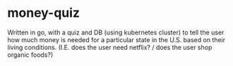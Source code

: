 # money-quiz
Written in go, with a quiz and DB (using kubernetes cluster) to tell the user how much money is needed for a particular state in the U.S. based on their living conditions. (I.E. does the user need netflix? / does the user shop organic foods?)
